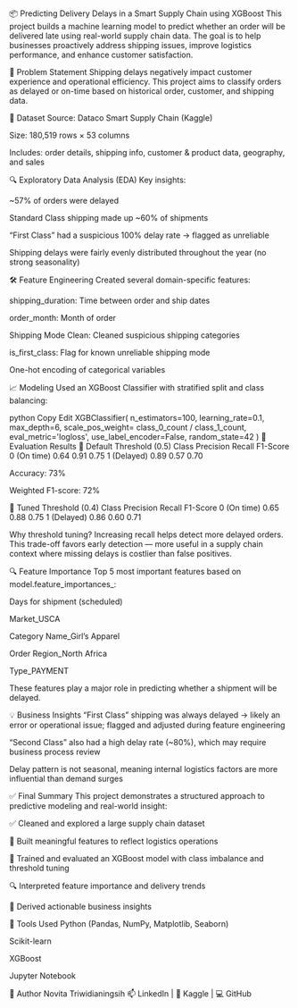 📦 Predicting Delivery Delays in a Smart Supply Chain using XGBoost
This project builds a machine learning model to predict whether an order will be delivered late using real-world supply chain data. The goal is to help businesses proactively address shipping issues, improve logistics performance, and enhance customer satisfaction.

🧠 Problem Statement
Shipping delays negatively impact customer experience and operational efficiency. This project aims to classify orders as delayed or on-time based on historical order, customer, and shipping data.

📁 Dataset
Source: Dataco Smart Supply Chain (Kaggle)

Size: 180,519 rows × 53 columns

Includes: order details, shipping info, customer & product data, geography, and sales

🔍 Exploratory Data Analysis (EDA)
Key insights:

~57% of orders were delayed

Standard Class shipping made up ~60% of shipments

“First Class” had a suspicious 100% delay rate → flagged as unreliable

Shipping delays were fairly evenly distributed throughout the year (no strong seasonality)

🛠️ Feature Engineering
Created several domain-specific features:

shipping_duration: Time between order and ship dates

order_month: Month of order

Shipping Mode Clean: Cleaned suspicious shipping categories

is_first_class: Flag for known unreliable shipping mode

One-hot encoding of categorical variables

📈 Modeling
Used an XGBoost Classifier with stratified split and class balancing:

python
Copy
Edit
XGBClassifier(
    n_estimators=100,
    learning_rate=0.1,
    max_depth=6,
    scale_pos_weight= class_0_count / class_1_count,
    eval_metric='logloss',
    use_label_encoder=False,
    random_state=42
)
📐 Evaluation Results
🔹 Default Threshold (0.5)
Class	Precision	Recall	F1-Score
0 (On time)	0.64	0.91	0.75
1 (Delayed)	0.89	0.57	0.70

Accuracy: 73%

Weighted F1-score: 72%

🔸 Tuned Threshold (0.4)
Class	Precision	Recall	F1-Score
0 (On time)	0.65	0.88	0.75
1 (Delayed)	0.86	0.60	0.71

Why threshold tuning?
Increasing recall helps detect more delayed orders. This trade-off favors early detection — more useful in a supply chain context where missing delays is costlier than false positives.

🔍 Feature Importance
Top 5 most important features based on model.feature_importances_:

Days for shipment (scheduled)

Market_USCA

Category Name_Girl’s Apparel

Order Region_North Africa

Type_PAYMENT

These features play a major role in predicting whether a shipment will be delayed.

💡 Business Insights
“First Class” shipping was always delayed → likely an error or operational issue; flagged and adjusted during feature engineering

“Second Class” also had a high delay rate (~80%), which may require business process review

Delay pattern is not seasonal, meaning internal logistics factors are more influential than demand surges

✅ Final Summary
This project demonstrates a structured approach to predictive modeling and real-world insight:

✅ Cleaned and explored a large supply chain dataset

🧱 Built meaningful features to reflect logistics operations

🤖 Trained and evaluated an XGBoost model with class imbalance and threshold tuning

🔍 Interpreted feature importance and delivery trends

🎯 Derived actionable business insights

🧰 Tools Used
Python (Pandas, NumPy, Matplotlib, Seaborn)

Scikit-learn

XGBoost

Jupyter Notebook

📌 Author
Novita Triwidianingsih
📫 LinkedIn | 📂 Kaggle | 💻 GitHub

